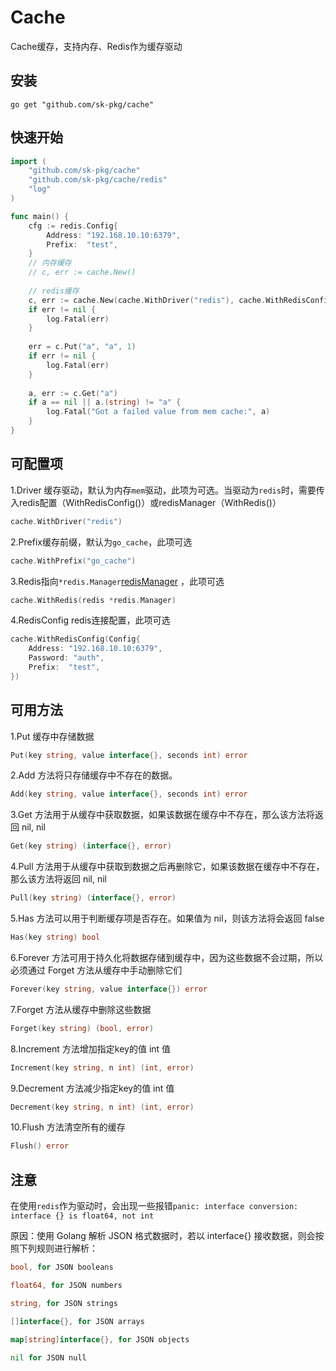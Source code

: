 # Cache

Cache缓存，支持内存、Redis作为缓存驱动

## 安装

```shell
go get "github.com/sk-pkg/cache"
```

## 快速开始
```go
import (
    "github.com/sk-pkg/cache"
    "github.com/sk-pkg/cache/redis"
    "log"
)

func main() {
    cfg := redis.Config{
        Address: "192.168.10.10:6379",
        Prefix:  "test",
    }
    // 内存缓存
    // c, err := cache.New()
    
    // redis缓存
    c, err := cache.New(cache.WithDriver("redis"), cache.WithRedisConfig(cfg))
    if err != nil {
        log.Fatal(err)
    }
    
    err = c.Put("a", "a", 1)
    if err != nil {
        log.Fatal(err)
    }
    
    a, err := c.Get("a")
    if a == nil || a.(string) != "a" {
        log.Fatal("Got a failed value from mem cache:", a)
    }
}
```
## 可配置项
1.Driver 缓存驱动，默认为内存`mem`驱动，此项为可选。当驱动为`redis`时，需要传入redis配置（WithRedisConfig()）或redisManager（WithRedis()）
```go
cache.WithDriver("redis")
```
2.Prefix缓存前缀，默认为`go_cache`，此项可选
```go
cache.WithPrefix("go_cache")
```
3.Redis指向`*redis.Manager`[redisManager](https://github.com/sk-pkg/redis/blob/main/redis.go) ，此项可选
```go
cache.WithRedis(redis *redis.Manager)
```
4.RedisConfig redis连接配置，此项可选
```go
cache.WithRedisConfig(Config{
    Address: "192.168.10.10:6379",
    Password: "auth",
    Prefix:  "test",
})
```
## 可用方法
1.Put 缓存中存储数据
```go
Put(key string, value interface{}, seconds int) error
```
2.Add 方法将只存储缓存中不存在的数据。
```go
Add(key string, value interface{}, seconds int) error
```
3.Get 方法用于从缓存中获取数据，如果该数据在缓存中不存在，那么该方法将返回 nil, nil
```go
Get(key string) (interface{}, error)
```
4.Pull 方法用于从缓存中获取到数据之后再删除它，如果该数据在缓存中不存在，那么该方法将返回 nil, nil
```go
Pull(key string) (interface{}, error)
```
5.Has 方法可以用于判断缓存项是否存在。如果值为 nil，则该方法将会返回 false
```go
Has(key string) bool
```
6.Forever 方法可用于持久化将数据存储到缓存中，因为这些数据不会过期，所以必须通过 Forget 方法从缓存中手动删除它们
```go
Forever(key string, value interface{}) error
```
7.Forget 方法从缓存中删除这些数据
```go
Forget(key string) (bool, error)
```
8.Increment 方法增加指定key的值 int 值
```go
Increment(key string, n int) (int, error)
```
9.Decrement 方法减少指定key的值 int 值
```go
Decrement(key string, n int) (int, error)
```
10.Flush 方法清空所有的缓存
```go
Flush() error
```
## 注意
在使用`redis`作为驱动时，会出现一些报错`panic: interface conversion: interface {} is float64, not int` 

原因：使用 Golang 解析 JSON 格式数据时，若以 interface{} 接收数据，则会按照下列规则进行解析：
```go
bool, for JSON booleans

float64, for JSON numbers

string, for JSON strings

[]interface{}, for JSON arrays

map[string]interface{}, for JSON objects

nil for JSON null
```